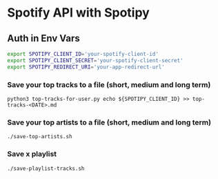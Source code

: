 # Spotify API with Spotipy

## Auth in Env Vars

```bash
export SPOTIPY_CLIENT_ID='your-spotify-client-id'
export SPOTIPY_CLIENT_SECRET='your-spotify-client-secret'
export SPOTIPY_REDIRECT_URI='your-app-redirect-url'
```

### Save your top tracks to a file (short, medium and long term)

`python3 top-tracks-for-user.py echo ${SPOTIPY_CLIENT_ID} >> top-tracks-<DATE>.md`

### Save your top artists to a file (short, medium and long term)

`./save-top-artists.sh`

### Save x playlist

`./save-playlist-tracks.sh`

